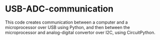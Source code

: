 # USB-ADC-communication
This code creates communication between a computer and a microprocessor over USB using Python, and then between the microprocessor and analog-digital convertor over I2C, using CircuitPython.
